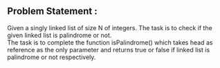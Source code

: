 Problem Statement :
-------------------
Given a singly linked list of size N of integers. The task is to check if the given linked list is palindrome or not.<br/>
The task is to complete the function isPalindrome() which takes head as reference as the only parameter and returns true or false if linked list is palindrome or not respectively.
